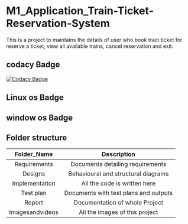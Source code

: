 # M1_Application_Train-Ticket-Reservation-System
  This is a project to maintains the details of user who book train ticket for reserve a ticket, view all available trains, cancel reservation and exit.
## codacy Badge
[![Codacy Badge](https://app.codacy.com/project/badge/Grade/c18e14b989484309963a2cbbec0295a7)](https://www.codacy.com/gh/deva-08/M1_Application_Train-Ticket-Reservation-System/dashboard?utm_source=github.com&amp;utm_medium=referral&amp;utm_content=deva-08/M1_Application_Train-Ticket-Reservation-System&amp;utm_campaign=Badge_Grade)
## Linux os Badge

## window os Badge

## Folder structure
|Folder_Name    |	Description                          |
|:----------:   |:-----------:                         |
|Requirements   |Documents detailing requirements      |
|Designs        |Behavioural and structural diagrams   |
|Implementation |All the code is written here          |
|Test plan      |Documents with test plans and outputs |
|Report         |Documentation of whole Project        |
|Imagesandvideos|All the images of this project        | 

